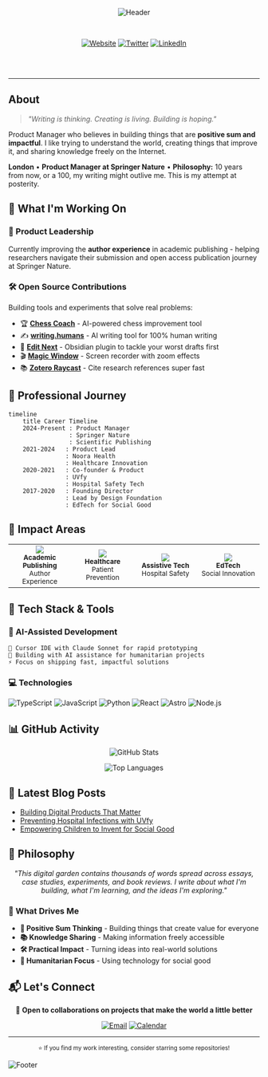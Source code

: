 
<div align="center">

![Header](https://capsule-render.vercel.app/api?type=rect&color=000000&fontColor=ffffff&height=200&section=header&text=Shreyas%20Prakash&fontSize=48&fontAlign=50&fontAlignY=40&desc=Building%20things%20that%20improve%20the%20world&descAlign=50&descAlignY=60&descSize=16)

<br>

[![Website](https://img.shields.io/badge/shreyasprakash.com-000000?style=flat-square&logoColor=white)](https://www.shreyasprakash.com)
[![Twitter](https://img.shields.io/badge/@shreyasmakes-000000?style=flat-square&logoColor=white)](https://twitter.com/shreyasmakes)
[![LinkedIn](https://img.shields.io/badge/LinkedIn-000000?style=flat-square&logoColor=white)](https://linkedin.com/in/shreyasprakash)

<br><br>

</div>

---

## About

> *"Writing is thinking. Creating is living. Building is hoping."*

Product Manager who believes in building things that are **positive sum and impactful**. I like trying to understand the world, creating things that improve it, and sharing knowledge freely on the Internet.

**London** • **Product Manager at Springer Nature** • **Philosophy:** 10 years from now, or a 100, my writing might outlive me. This is my attempt at posterity.

## 🚀 What I'm Working On

### 🏢 Product Leadership
Currently improving the **author experience** in academic publishing - helping researchers navigate their submission and open access publication journey at Springer Nature.

### 🛠️ Open Source Contributions
Building tools and experiments that solve real problems:

- 🏆 **[Chess Coach](https://chesscoach-one.vercel.app/)** - AI-powered chess improvement tool
- ✍️ **[writing.humans](https://github.com/shreyas-makes/writing.humans)** - AI writing tool for 100% human writing
- 📝 **[Edit Next](https://github.com/shreyas-makes/editnext-plugin)** - Obsidian plugin to tackle your worst drafts first
- 🎬 **[Magic Window](https://github.com/shreyas-makes/magic-window)** - Screen recorder with zoom effects
- 📚 **[Zotero Raycast](https://github.com/shreyas-makes/zotero-raycast)** - Cite research references super fast

## 💼 Professional Journey

```mermaid
timeline
    title Career Timeline
    2024-Present : Product Manager
                 : Springer Nature
                 : Scientific Publishing
    2021-2024   : Product Lead
                : Noora Health
                : Healthcare Innovation
    2020-2021   : Co-founder & Product
                : UVfy
                : Hospital Safety Tech
    2017-2020   : Founding Director
                : Lead by Design Foundation
                : EdTech for Social Good
```

## 🎯 Impact Areas

<table>
<tr>
<td align="center" width="25%">
<img src="https://img.shields.io/badge/Scientific-Publishing-blue?style=for-the-badge&logo=academia&logoColor=white"/>
<br><sub><b>Academic Publishing</b><br>Author Experience</sub>
</td>
<td align="center" width="25%">
<img src="https://img.shields.io/badge/Healthcare-Innovation-red?style=for-the-badge&logo=heart&logoColor=white"/>
<br><sub><b>Healthcare</b><br>Patient Prevention</sub>
</td>
<td align="center" width="25%">
<img src="https://img.shields.io/badge/Assistive-Technology-green?style=for-the-badge&logo=accessibility&logoColor=white"/>
<br><sub><b>Assistive Tech</b><br>Hospital Safety</sub>
</td>
<td align="center" width="25%">
<img src="https://img.shields.io/badge/Educational-Technology-orange?style=for-the-badge&logo=book&logoColor=white"/>
<br><sub><b>EdTech</b><br>Social Innovation</sub>
</td>
</tr>
</table>

## 🧰 Tech Stack & Tools

### 🎨 AI-Assisted Development
```
🤖 Cursor IDE with Claude Sonnet for rapid prototyping
🧠 Building with AI assistance for humanitarian projects
⚡ Focus on shipping fast, impactful solutions
```

### 💻 Technologies
![TypeScript](https://img.shields.io/badge/TypeScript-3178C6?style=for-the-badge&logo=typescript&logoColor=white)
![JavaScript](https://img.shields.io/badge/JavaScript-F7DF1E?style=for-the-badge&logo=javascript&logoColor=black)
![Python](https://img.shields.io/badge/Python-3776AB?style=for-the-badge&logo=python&logoColor=white)
![React](https://img.shields.io/badge/React-61DAFB?style=for-the-badge&logo=react&logoColor=black)
![Astro](https://img.shields.io/badge/Astro-FF5D01?style=for-the-badge&logo=astro&logoColor=white)
![Node.js](https://img.shields.io/badge/Node.js-339933?style=for-the-badge&logo=node.js&logoColor=white)

## 📊 GitHub Activity

<div align="center">
  
![GitHub Stats](https://github-readme-stats.vercel.app/api?username=shreyas-makes&show_icons=true&theme=vue-dark&hide_border=true&bg_color=0D1117&title_color=58A6FF&icon_color=58A6FF&text_color=C9D1D9&count_private=true)

![Top Languages](https://github-readme-stats.vercel.app/api/top-langs/?username=shreyas-makes&layout=compact&theme=vue-dark&hide_border=true&bg_color=0D1117&title_color=58A6FF&text_color=C9D1D9)

</div>

## 📝 Latest Blog Posts
<!-- BLOG-POST-LIST:START -->
- [Building Digital Products That Matter](https://www.shreyasprakash.com/posts/bdres/)
- [Preventing Hospital Infections with UVfy](https://www.shreyasprakash.com/posts/uvfy)
- [Empowering Children to Invent for Social Good](https://www.shreyasprakash.com/posts/dhive/)
<!-- BLOG-POST-LIST:END -->

## 🌟 Philosophy

<div align="center">
<i>"This digital garden contains thousands of words spread across essays, case studies, experiments, and book reviews. I write about what I'm building, what I'm learning, and the ideas I'm exploring."</i>
</div>

### 🎯 What Drives Me
- **🌱 Positive Sum Thinking** - Building things that create value for everyone
- **📚 Knowledge Sharing** - Making information freely accessible
- **🛠️ Practical Impact** - Turning ideas into real-world solutions
- **🤝 Humanitarian Focus** - Using technology for social good

## 📬 Let's Connect

<div align="center">

💌 **Open to collaborations on projects that make the world a little better**

[![Email](https://img.shields.io/badge/Email-Contact-EA4335?style=for-the-badge&logo=gmail&logoColor=white)](mailto:your-email@example.com)
[![Calendar](https://img.shields.io/badge/Schedule-Meeting-4285F4?style=for-the-badge&logo=google-calendar&logoColor=white)](https://calendly.com/shreyasprakash)

---

<sub>⭐ If you find my work interesting, consider starring some repositories!</sub>

</div>

![Footer](https://capsule-render.vercel.app/api?type=waving&color=gradient&customColorList=6&height=100&section=footer)
